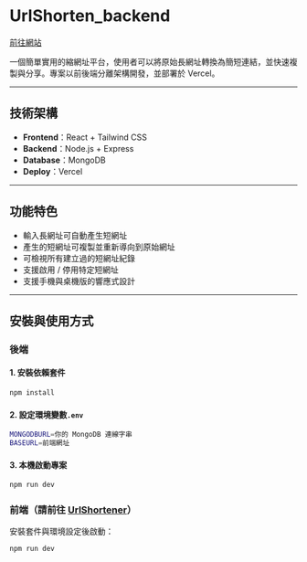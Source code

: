 # UrlShorten_backend

[前往網站](https://url-shortener-beige-pi.vercel.app/)

一個簡單實用的縮網址平台，使用者可以將原始長網址轉換為簡短連結，並快速複製與分享。專案以前後端分離架構開發，並部署於 Vercel。

---

## 技術架構
- **Frontend**：React + Tailwind CSS  
- **Backend**：Node.js + Express  
- **Database**：MongoDB  
- **Deploy**：Vercel

---

## 功能特色
- 輸入長網址可自動產生短網址
- 產生的短網址可複製並重新導向到原始網址
- 可檢視所有建立過的短網址紀錄
- 支援啟用 / 停用特定短網址
- 支援手機與桌機版的響應式設計

---

## 安裝與使用方式

### **後端**

#### 1. 安裝依賴套件

```bash
npm install
```

#### 2. 設定環境變數`.env`
```bash
MONGODBURL=你的 MongoDB 連線字串
BASEURL=前端網址
```


#### 3. 本機啟動專案
```bash
npm run dev
```

### **前端**（請前往 [UrlShortener](https://github.com/chinyuting/UrlShortener)）  
  安裝套件與環境設定後啟動：
```bash
npm run dev
```